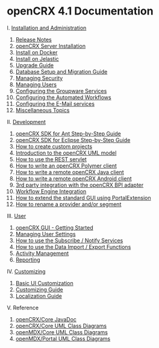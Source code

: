 # openCRX 4.1 Documentation #

I. [Installation and Administration](41/Admin/README.md)

1. [Release Notes](http://www.opencrx.org./opencrx/4.1/RELEASE-NOTES-4.1.txt)
1. [openCRX Server Installation](41/Admin/InstallerServer/README.md)
1. [Install on Docker](41/Admin/InstallOnDocker/README.md)
1. [Install on Jelastic](41/Admin/InstallOnJelastic/README.md)
1. [Upgrade Guide](41/Admin/HowToUpgrade/README.md)
1. [Database Setup and Migration Guide](41/Admin/DatabaseMigration/README.md)
1. [Managing Security](41/Admin/ManagingSecurity/README.md)
1. [Managing Users](41/Admin/ManagingUsers/README.md)
1. [Configuring the Groupware Services](41/Admin/GroupwareServices/README.md)
1. [Configuring the Automated Workflows](41/Admin/AutomatedWorkflows/README.md)
1. [Configuring the E-Mail services](41/Admin/EMailServices/README.md)
1. [Miscellaneous Topics](41/Admin/Miscellaneous/README.md)

II. [Development](41/Sdk/README.md)

1. [openCRX SDK for Ant Step-by-Step Guide](41/Sdk/StepByStepAnt/README.md)
1. [openCRX SDK for Eclipse Step-by-Step Guide](41/Sdk/StepByStepEclipse/README.md)
1. [How to create custom projects](41/Sdk/CustomProject/README.md)
1. [Introduction to the openCRX UML model](41/Sdk/Modeling/README.md)
1. [How to use the REST servlet](41/Sdk/Rest/README.md)
1. [How to write an openCRX Polymer client](41/Sdk/PolymerClient/README.md)
1. [How to write a remote openCRX Java client](41/Sdk/RemoteJavaClient/README.md)
1. [How to write a remote openCRX Android client](41/Sdk/RemoteAndroidClient/README.md)
1. [3rd party integration with the openCRX BPI adapter](41/Sdk/BpiAdapter/README.md)
1. [Workflow Engine Integration](41/Sdk/WFE/README.md)
1. [How to extend the standard GUI using PortalExtension](41/Sdk/PortalExtension/README.md)
1. [How to rename a provider and/or segment](41/Sdk/HowToRenameProviderAndSegment/README.md)

III. [User](41/Users/README.md)

1. [openCRX GUI - Getting Started](http://www.opencrx.org/opencrx/2.13/gui/openCRX_gui.pdf)
1. [Managing User Settings](41/Users/UserSettings/README.md)
1. [How to use the Subscribe / Notify Services](41/Users/SubscribeNotify/README.md)
1. [How to use the Data Import / Export Functions](41/Users/DataImportExport/README.md)
1. [Activity Management](41/Users/Activities/README.md)
1. [Reporting](41/Users/Reporting/README.md)

IV. [Customizing](41/Customizing/README.md)

1. [Basic UI Customization](http://www.opencrx.org/opencrx/1.7/BasicCustomization/htmlsingle/openCRX_BasicCustomization.html)
1. [Customizing Guide](http://www.opencrx.org/opencrx/2.13/customizing/openCRX_customizing.html)
1. [Localization Guide](http://www.opencrx.org/opencrx/1.5/languageLocalizationGuide/htmlsingle/openCRX_LanguageLocalization.html)

V. Reference

1. [openCRX/Core JavaDoc](http://www.opencrx.org/opencrx/4.1/java/index.html)
1. [openCRX/Core UML Class Diagrams](http://www.opencrx.org/opencrx/4.1/uml/opencrx-core/index.html)
1. [openMDX/Core UML Class Diagrams](http://www.opencrx.org/opencrx/4.1/uml/openmdx-core/index.html)
1. [openMDX/Portal UML Class Diagrams](http://www.opencrx.org/opencrx/4.1/uml/openmdx-portal/index.html)

